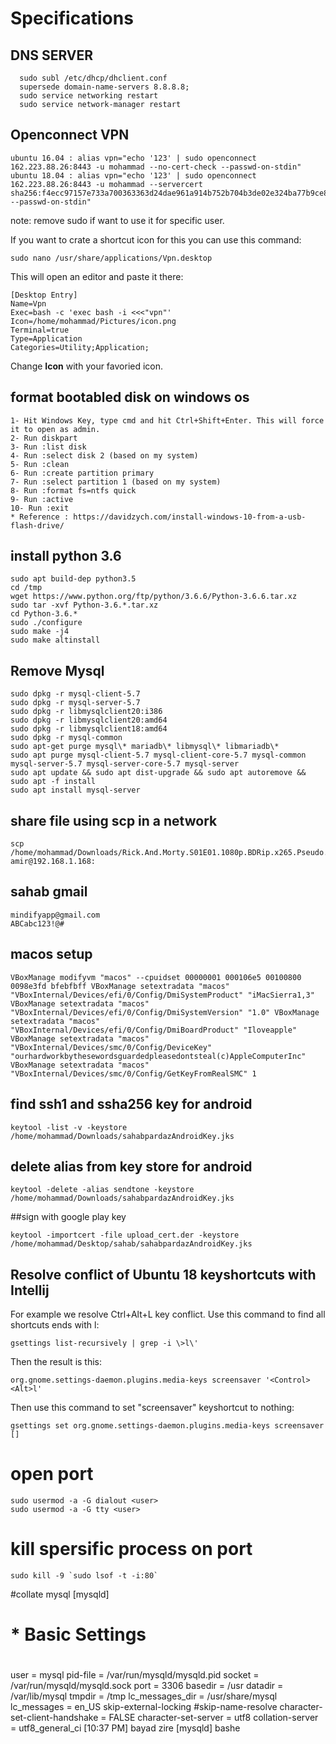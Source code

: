 # Specifications

## DNS SERVER 
```
  sudo subl /etc/dhcp/dhclient.conf
  supersede domain-name-servers 8.8.8.8;
  sudo service networking restart
  sudo service network-manager restart
```

## Openconnect VPN
```
ubuntu 16.04 : alias vpn="echo '123' | sudo openconnect 162.223.88.26:8443 -u mohammad --no-cert-check --passwd-on-stdin"
ubuntu 18.04 : alias vpn="echo '123' | sudo openconnect 162.223.88.26:8443 -u mohammad --servercert sha256:f4ecc97157e733a700363363d24dae961a914b752b704b3de02e324ba77b9ce8 --passwd-on-stdin"
```
note: remove sudo if want to use it for specific user.

If you want to crate a shortcut icon for this you can use this command:
```
sudo nano /usr/share/applications/Vpn.desktop
```
This will open an editor and paste it there:
```
[Desktop Entry]
Name=Vpn
Exec=bash -c 'exec bash -i <<<"vpn"'
Icon=/home/mohammad/Pictures/icon.png
Terminal=true
Type=Application
Categories=Utility;Application;
```
Change <b>Icon</b> with your favoried icon.
## format bootabled disk on windows os
```
1- Hit Windows Key, type cmd and hit Ctrl+Shift+Enter. This will force it to open as admin.
2- Run diskpart
3- Run :list disk
4- Run :select disk 2 (based on my system)
5- Run :clean
6- Run :create partition primary
7- Run :select partition 1 (based on my system)
8- Run :format fs=ntfs quick
9- Run :active
10- Run :exit
* Reference : https://davidzych.com/install-windows-10-from-a-usb-flash-drive/
```
## install python 3.6
```
sudo apt build-dep python3.5
cd /tmp
wget https://www.python.org/ftp/python/3.6.6/Python-3.6.6.tar.xz
sudo tar -xvf Python-3.6.*.tar.xz
cd Python-3.6.*
sudo ./configure
sudo make -j4
sudo make altinstall
```
## Remove Mysql
```
sudo dpkg -r mysql-client-5.7
sudo dpkg -r mysql-server-5.7
sudo dpkg -r libmysqlclient20:i386
sudo dpkg -r libmysqlclient20:amd64
sudo dpkg -r libmysqlclient18:amd64
sudo dpkg -r mysql-common
sudo apt-get purge mysql\* mariadb\* libmysql\* libmariadb\*
sudo apt purge mysql-client-5.7 mysql-client-core-5.7 mysql-common mysql-server-5.7 mysql-server-core-5.7 mysql-server
sudo apt update && sudo apt dist-upgrade && sudo apt autoremove && sudo apt -f install
sudo apt install mysql-server
```

## share file using scp in a network
```
scp /home/mohammad/Downloads/Rick.And.Morty.S01E01.1080p.BDRip.x265.Pseudo.BLAXUP.COM.mkv amir@192.168.1.168:
```
## sahab gmail
```
mindifyapp@gmail.com
ABCabc123!@#
```
## macos setup
``
VBoxManage modifyvm "macos" --cpuidset 00000001 000106e5 00100800 0098e3fd bfebfbff
VBoxManage setextradata "macos" "VBoxInternal/Devices/efi/0/Config/DmiSystemProduct" "iMacSierra1,3"
VBoxManage setextradata "macos" "VBoxInternal/Devices/efi/0/Config/DmiSystemVersion" "1.0"
VBoxManage setextradata "macos" "VBoxInternal/Devices/efi/0/Config/DmiBoardProduct" "Iloveapple"
VBoxManage setextradata "macos" "VBoxInternal/Devices/smc/0/Config/DeviceKey" "ourhardworkbythesewordsguardedpleasedontsteal(c)AppleComputerInc"
VBoxManage setextradata "macos" "VBoxInternal/Devices/smc/0/Config/GetKeyFromRealSMC" 1
``
## find ssh1 and ssha256 key for android
```
keytool -list -v -keystore /home/mohammad/Downloads/sahabpardazAndroidKey.jks
```
## delete alias from key store for android
```
keytool -delete -alias sendtone -keystore /home/mohammad/Downloads/sahabpardazAndroidKey.jks
```
##sign with google play key
```
keytool -importcert -file upload_cert.der -keystore /home/mohammad/Desktop/sahab/sahabpardazAndroidKey.jks
```

## Resolve conflict of Ubuntu 18 keyshortcuts with Intellij
For example we resolve Ctrl+Alt+L key conflict.
Use this command to find all shortcuts ends with l: 
```
gsettings list-recursively | grep -i \>l\'
```
Then the result is this:
```
org.gnome.settings-daemon.plugins.media-keys screensaver '<Control><Alt>l'
```
Then use this command to set "screensaver" keyshortcut to nothing:
```
gsettings set org.gnome.settings-daemon.plugins.media-keys screensaver []
```

# open port
```
sudo usermod -a -G dialout <user>
sudo usermod -a -G tty <user>
```

# kill spersific process on port
```
sudo kill -9 `sudo lsof -t -i:80`
```

#collate mysql
[mysqld]
#
# * Basic Settings
#
user            = mysql
pid-file        = /var/run/mysqld/mysqld.pid
socket          = /var/run/mysqld/mysqld.sock
port            = 3306
basedir         = /usr
datadir         = /var/lib/mysql
tmpdir          = /tmp
lc_messages_dir = /usr/share/mysql
lc_messages     = en_US
skip-external-locking
#skip-name-resolve
character-set-client-handshake = FALSE
character-set-server = utf8
collation-server = utf8_general_ci
[10:37 PM] bayad zire [mysqld] bashe
